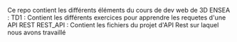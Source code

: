 Ce repo contient les différents éléments du cours de dev web de 3D ENSEA : 
TD1 : Contient les différents exercices pour apprendre les requetes d'une API REST
REST_API : Contient les fichiers du projet d'API Rest sur laquel nous avons travaillé
